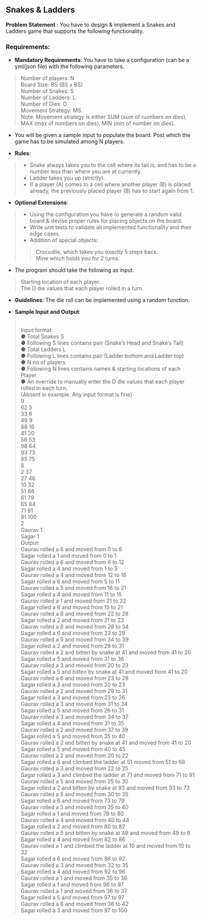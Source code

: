 ## Snakes & Ladders
**Problem Statement** : You have to design & implement a Snakes and Ladders game that supports the following functionality.

### Requirements:
- **Mandatory Requirements**: You have to take a configuration (can be a yml/json file) with the following parameters.
> Number of players: N<br>
> Board Size: BS (BS x BS)<br>
> Number of Snakes: S<br>
> Number of Ladders: L<br>
> Number of Dies: D<br>
> Movement Strategy: MS<br>
> Note: Movement strategy is either SUM (sum of numbers on dies), MAX (max of numbers on dies), MIN (min of number on dies).
- You will be given a sample input to populate the board. Post which the game has to be simulated among N players.

- **Rules**:
> - Snake always takes you to the cell where its tail is, and has to be a number less than where you are at currently.
> - Ladder takes you up (strictly).
> - If a player (A) comes to a cell where another player (B) is placed already, the previously placed player (B) has to start again from 1.

- **Optional Extensions**:
> - Using the configuration you have to generate a random valid board & devise proper rules for placing objects on the board.
> - Write unit tests to validate all implemented functionality and their edge cases.
> - Addition of special objects:
>> Crocodile, which takes you exactly 5 steps back.<br>
>> Mine which holds you for 2 turns.


- The program should take the following as input:
> Starting location of each player.<br>
> The D die values that each player rolled in a turn.

- **Guidelines**: The die roll can be implemented using a random function.

- **Sample Input and Output**:
> <br>Input format:
> <br>● Total Snakes S
> <br>● Following S lines contains pair (Snake’s Head and Snake’s Tail)
> <br>● Total Ladders L
> <br>● Following L lines contains pair (Ladder bottom and Ladder top)
> <br>● N no of players
> <br>● Following N lines contains names & starting locations of each Player
> <br>● An override to manually enter the D die values that each player rolled in each turn.
> <br>(Absent in example. Any input format is fine)
> <br>9
> <br>62 5
> <br>33 6
> <br>49 9
> <br>88 16
> <br>41 20
> <br>56 53
> <br>98 64
> <br>93 73
> <br>95 75
> <br>8
> <br>2 37
> <br>27 46
> <br>10 32
> <br>51 68
> <br>61 79
> <br>65 84
> <br>71 91
> <br>81 100
> <br>2
> <br>Gaurav 1
> <br>Sagar 1
> <br>Output:
> <br>Gaurav rolled a 6 and moved from 0 to 6
> <br>Sagar rolled a 1 and moved from 0 to 1
> <br>Gaurav rolled a 6 and moved from 6 to 12
> <br>Sagar rolled a 4 and moved from 1 to 5
> <br>Gaurav rolled a 4 and moved from 12 to 16
> <br>Sagar rolled a 6 and moved from 5 to 11
> <br>Gaurav rolled a 5 and moved from 16 to 21
> <br>Sagar rolled a 4 and moved from 11 to 15
> <br>Gaurav rolled a 1 and moved from 21 to 22
> <br>Sagar rolled a 6 and moved from 15 to 21
> <br>Gaurav rolled a 6 and moved from 22 to 28
> <br>Sagar rolled a 2 and moved from 21 to 23
> <br>Gaurav rolled a 6 and moved from 28 to 34
> <br>Sagar rolled a 6 and moved from 23 to 29
> <br>Gaurav rolled a 5 and moved from 34 to 39
> <br>Sagar rolled a 2 and moved from 29 to 31
> <br>Gaurav rolled a 2 and bitten by snake at 41 and moved from 41 to 20
> <br>Sagar rolled a 5 and moved from 31 to 36
> <br>Gaurav rolled a 3 and moved from 20 to 23
> <br>Sagar rolled a 5 and bitten by snake at 41 and moved from 41 to 20
> <br>Gaurav rolled a 6 and moved from 23 to 29
> <br>Sagar rolled a 3 and moved from 20 to 23
> <br>Gaurav rolled a 2 and moved from 29 to 31
> <br>Sagar rolled a 3 and moved from 23 to 26
> <br>Gaurav rolled a 3 and moved from 31 to 34
> <br>Sagar rolled a 5 and moved from 26 to 31
> <br>Gaurav rolled a 3 and moved from 34 to 37
> <br>Sagar rolled a 4 and moved from 31 to 35
> <br>Gaurav rolled a 2 and moved from 37 to 39
> <br>Sagar rolled a 5 and moved from 35 to 40
> <br>Gaurav rolled a 2 and bitten by snake at 41 and moved from 41 to 20
> <br>Sagar rolled a 5 and moved from 40 to 45
> <br>Gaurav rolled a 2 and moved from 20 to 22
> <br>Sagar rolled a 6 and climbed the ladder at 51 moved from 51 to 68
> <br>Gaurav rolled a 3 and moved from 22 to 25
> <br>Sagar rolled a 3 and climbed the ladder at 71 and moved from 71 to 91
> <br>Gaurav rolled a 5 and moved from 25 to 30
> <br>Sagar rolled a 2 and bitten by snake at 93 and moved from 93 to 73
> <br>Gaurav rolled a 5 and moved from 30 to 35
> <br>Sagar rolled a 6 and moved from 73 to 79
> <br>Gaurav rolled a 5 and moved from 35 to 40
> <br>Sagar rolled a 1 and moved from 79 to 80
> <br>Gaurav rolled a 4 and moved from 40 to 44
> <br>Sagar rolled a 2 and moved from 80 to 82
> <br>Gaurav rolled a 5 and bitten by snake at 49 and moved from 49 to 9
> <br>Sagar rolled a 4 and moved from 82 to 86
> <br>Gaurav rolled a 1 and climbed the ladder at 10 and moved from 10 to 32
> <br>Sagar rolled a 6 and moved from 86 to 92
> <br>Gaurav rolled a 3 and moved from 32 to 35
> <br>Sagar rolled a 4 and moved from 92 to 96
> <br>Gaurav rolled a 1 and moved from 35 to 36
> <br>Sagar rolled a 1 and moved from 96 to 97
> <br>Gaurav rolled a 1 and moved from 36 to 37
> <br>Sagar rolled a 5 and moved from 97 to 97
> <br>Gaurav rolled a 6 and moved from 36 to 42
> <br>Sagar rolled a 3 and moved from 97 to 100